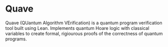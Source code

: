 # Quave

Quave (QUantum Algorithm VErification) is a quantum program verification tool built using Lean. Implements quantum Hoare logic with classical variables to create formal, rigiourous proofs of the correctness of quantum programs.
